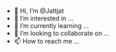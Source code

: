 
- 👋 Hi, I’m @Jattjat
- 👀 I’m interested in ...
- 🌱 I’m currently learning ...
- 💞️ I’m looking to collaborate on ...
- 📫 How to reach me ...

<!---
Jattjat/Jattjat is a ✨ special ✨ repository because its `README.md` (this file) appears on your GitHub profile.
You can click the Preview link to take a look at your changes.
--->
